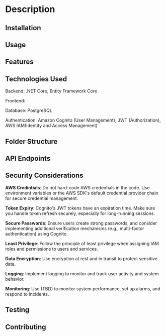 # Description

## Installation

## Usage

## Features

## Technologies Used

Backend: .NET Core, Entity Framework Core

Frontend:

Database: PostgreSQL

Authentication: Amazon Cognito (User Management), JWT (Authorization), AWS IAM(Identity and Access Management)


## Folder Structure

## API Endpoints

## Security Considerations

**AWS Credintials**: Do not hard-code AWS credentials in the code. Use environment variables or the AWS SDK's default credential provider chain for secure credential management.

**Token Expiry**: Cognito's JWT tokens have an expiration time. Make sure you handle token refresh securely, especially for long-running sessions.

**Secure Passwords**: Ensure users create strong passwords, and consider implementing additional verification mechanisms (e.g., multi-factor authentication) using Cognito.

**Least Privilege**: Follow the principle of least privilege when assigning IAM roles and permissions to users and services.

**Data Encryption**: Use encryption at rest and in transit to protect sensitive data.

**Logging**: Implement logging to monitor and track user activity and system behavior.

**Monitoring**: Use (TBD) to monitor system performance, set up alarms, and respond to incidents.

## Testing



## Contributing